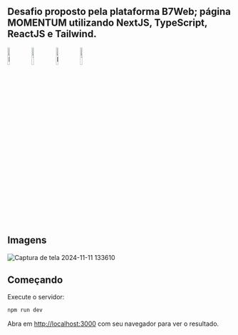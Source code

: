 ## Desafio proposto pela plataforma B7Web; página MOMENTUM utilizando NextJS, TypeScript, ReactJS e Tailwind.

<div>
    <img alt="NextJS" style="width: 10%" src="https://cdn.jsdelivr.net/gh/devicons/devicon@latest/icons/nextjs/nextjs-original-wordmark.svg" />
    <img alt="TypeScript" style="width: 10%" src="https://cdn.jsdelivr.net/gh/devicons/devicon@latest/icons/typescript/typescript-original.svg" />
    <img alt="ReactJS" style="width: 10%" src="https://cdn.jsdelivr.net/gh/devicons/devicon@latest/icons/react/react-original-wordmark.svg" />
    <img alt="TailwindCSS" style="width: 10%" src="https://cdn.jsdelivr.net/gh/devicons/devicon@latest/icons/tailwindcss/tailwindcss-original.svg" />                   
</div>

## Imagens
![Captura de tela 2024-11-11 133610](https://github.com/user-attachments/assets/a416315a-df55-498b-ad98-4517f15310f4)

## Começando

Execute o servidor:

```bash
npm run dev
```

Abra em [http://localhost:3000](http://localhost:3000) com seu navegador para ver o resultado.
